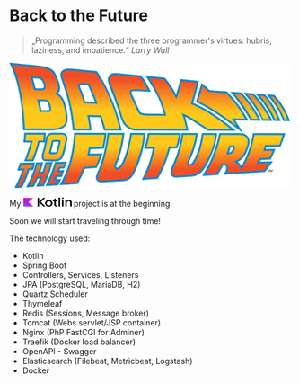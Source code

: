 # Back to the Future

> „Programming described the three programmer's virtues: hubris, laziness, and impatience.“ *Larry Wall*

<p>
<img src="https://github.com/lhsradek/bttf/blob/main/bttf-app/src/main/webapp/res/Back-to-the-future-logo.svg" width="500px" th:height="222px" />
</p>

<p>
My <img src="https://github.com/lhsradek/bttf/blob/main/bttf-app/src/main/webapp/res/Kotlin Full Color Logo on White RGB.svg" width="86px" height="16px"/> project is at the beginning.
</p>

Soon we will start traveling through time!

The technology used:

* Kotlin
* Spring Boot 
* Controllers, Services, Listeners
* JPA (PostgreSQL, MariaDB, H2)
* Quartz Scheduler
* Thymeleaf
* Redis (Sessions, Message broker)
* Tomcat (Webs servlet/JSP container)
* Nginx (PhP FastCGI for Adminer)
* Traefik (Docker load balancer)
* OpenAPI - Swagger
* Elasticsearch (Filebeat, Metricbeat, Logstash)
* Docker

